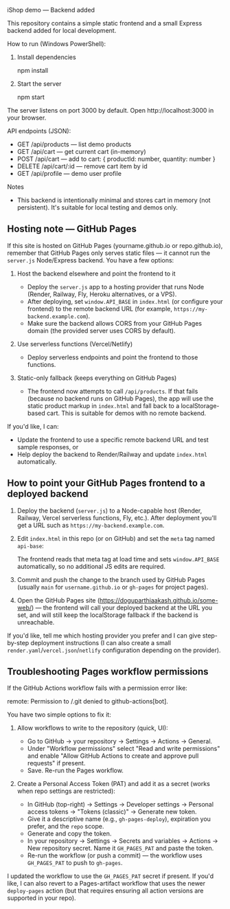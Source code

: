 iShop demo — Backend added

This repository contains a simple static frontend and a small Express backend added for local development.

How to run (Windows PowerShell):

1. Install dependencies

	npm install

2. Start the server

	npm start

The server listens on port 3000 by default. Open http://localhost:3000 in your browser.

API endpoints (JSON):

- GET /api/products — list demo products
- GET /api/cart — get current cart (in-memory)
- POST /api/cart — add to cart: { productId: number, quantity: number }
- DELETE /api/cart/:id — remove cart item by id
- GET /api/profile — demo user profile

Notes
- This backend is intentionally minimal and stores cart in memory (not persistent). It's suitable for local testing and demos only.

Hosting note — GitHub Pages
--------------------------------
If this site is hosted on GitHub Pages (yourname.github.io or repo.github.io), remember that GitHub Pages only serves static files — it cannot run the `server.js` Node/Express backend. You have a few options:

1) Host the backend elsewhere and point the frontend to it
	- Deploy the `server.js` app to a hosting provider that runs Node (Render, Railway, Fly, Heroku alternatives, or a VPS).
	- After deploying, set `window.API_BASE` in `index.html` (or configure your frontend) to the remote backend URL (for example, `https://my-backend.example.com`).
	- Make sure the backend allows CORS from your GitHub Pages domain (the provided server uses CORS by default).

2) Use serverless functions (Vercel/Netlify)
	- Deploy serverless endpoints and point the frontend to those functions.

3) Static-only fallback (keeps everything on GitHub Pages)
	- The frontend now attempts to call `/api/products`. If that fails (because no backend runs on GitHub Pages), the app will use the static product markup in `index.html` and fall back to a localStorage-based cart. This is suitable for demos with no remote backend.

If you'd like, I can:
- Update the frontend to use a specific remote backend URL and test sample responses, or
- Help deploy the backend to Render/Railway and update `index.html` automatically.

How to point your GitHub Pages frontend to a deployed backend
-----------------------------------------------------------
1) Deploy the backend (`server.js`) to a Node-capable host (Render, Railway, Vercel serverless functions, Fly, etc.). After deployment you'll get a URL such as `https://my-backend.example.com`.

2) Edit `index.html` in this repo (or on GitHub) and set the `meta` tag named `api-base`:

	<meta name="api-base" content="https://my-backend.example.com">

	The frontend reads that meta tag at load time and sets `window.API_BASE` automatically, so no additional JS edits are required.

3) Commit and push the change to the branch used by GitHub Pages (usually `main` for `username.github.io` or `gh-pages` for project pages).

4) Open the GitHub Pages site (https://doguparthiaakash.github.io/some-web/) — the frontend will call your deployed backend at the URL you set, and will still keep the localStorage fallback if the backend is unreachable.

If you'd like, tell me which hosting provider you prefer and I can give step-by-step deployment instructions (I can also create a small `render.yaml`/`vercel.json`/`netlify` configuration depending on the provider).

Troubleshooting Pages workflow permissions
-----------------------------------------
If the GitHub Actions workflow fails with a permission error like:

  remote: Permission to <owner>/<repo>.git denied to github-actions[bot].

You have two simple options to fix it:

1) Allow workflows to write to the repository (quick, UI):
	- Go to GitHub → your repository → Settings → Actions → General.
	- Under "Workflow permissions" select "Read and write permissions" and enable "Allow GitHub Actions to create and approve pull requests" if present.
	- Save. Re-run the Pages workflow.

2) Create a Personal Access Token (PAT) and add it as a secret (works when repo settings are restricted):
	- In GitHub (top-right) → Settings → Developer settings → Personal access tokens → "Tokens (classic)" → Generate new token.
	- Give it a descriptive name (e.g., `gh-pages-deploy`), expiration you prefer, and the `repo` scope.
	- Generate and copy the token.
	- In your repository → Settings → Secrets and variables → Actions → New repository secret. Name it `GH_PAGES_PAT` and paste the token.
	- Re-run the workflow (or push a commit) — the workflow uses `GH_PAGES_PAT` to push to `gh-pages`.

I updated the workflow to use the `GH_PAGES_PAT` secret if present. If you'd like, I can also revert to a Pages-artifact workflow that uses the newer `deploy-pages` action (but that requires ensuring all action versions are supported in your repo).

